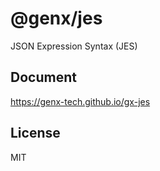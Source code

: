 # @genx/jes

JSON Expression Syntax (JES)

## Document

https://genx-tech.github.io/gx-jes

## License

MIT

